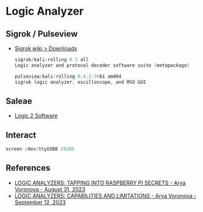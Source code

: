# Logic Analyzer

## Sigrok / Pulseview

* [Sigrok wiki > Downloads](https://sigrok.org/wiki/Downloads)

    ```ps1
    sigrok/kali-rolling 0.3 all
    Logic analyzer and protocol decoder software suite (metapackage)

    pulseview/kali-rolling 0.4.2-3+b1 amd64
    sigrok logic analyzer, oscilloscope, and MSO GUI
    ```

## Saleae

* [Logic 2 Software](https://support.saleae.com/logic-software/sw-download)

## Interact

```ps1
screen /dev/ttyUSB0 19200
```

## References

* [LOGIC ANALYZERS: TAPPING INTO RASPBERRY PI SECRETS - Arya Voronova - August 31, 2023](https://hackaday.com/2023/08/31/logic-analyzers-tapping-into-raspberry-pi-secrets/)
* [LOGIC ANALYZERS: CAPABILITIES AND LIMITATIONS - Arya Voronova - September 12, 2023](https://hackaday.com/2023/09/12/logic-analyzers-capabilities-and-limitations/)

